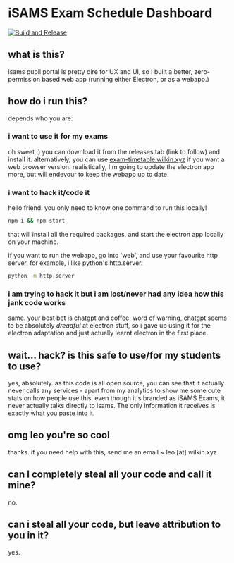 # iSAMS Exam Schedule Dashboard

[![Build and Release](https://github.com/leowilkin/isams-exam/actions/workflows/build.yml/badge.svg)](https://github.com/leowilkin/isams-exam/actions/workflows/build.yml)

## what is this?

isams pupil portal is pretty dire for UX and UI, so I built a better, zero-permission based web app (running either Electron, or as a webapp.)

## how do i run this?

depends who you are:

### i want to use it for my exams

oh sweet :) you can download it from the releases tab (link to follow) and install it. alternatively, you can use [exam-timetable.wilkin.xyz](https://exam-timetable.wilkin.xyz) if you want a web browser version. realistically, I'm going to update the electron app more, but will endevour to keep the webapp up to date.

### i want to hack it/code it

hello friend. you only need to know one command to run this locally!

```bash
npm i && npm start
```

that will install all the required packages, and start the electron app locally on your machine.

if you want to run the webapp, go into 'web', and use your favourite http server. for example, i like python's http.server.

```bash
python -m http.server
```

### i am trying to hack it but i am lost/never had any idea how this jank code works

same. your best bet is chatgpt and coffee. word of warning, chatgpt seems to be absolutely _dreadful_ at electron stuff, so i gave up using it for the electron adaptation and just actually learnt electron in the first place.


## wait... hack? is this safe to use/for my students to use?

yes, absolutely. as this code is all open source, you can see that it actually never calls any services - apart from my analytics to show me some cute stats on how people use this. even though it's branded as iSAMS Exams, it never actually talks directly to isams. The only information it receives is exactly what you paste into it.

## omg leo you're so cool

thanks. if you need help with this, send me an email ~ leo [at] wilkin.xyz

## can I completely steal all your code and call it mine?

no.

## can i steal all your code, but leave attribution to you in it?

yes.


